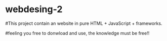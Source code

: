 # webdesing-2

#This project contain an website in pure HTML + JavaScript + frameworks.


#feeling you free to donwload and use, the knowledge must be free!!
